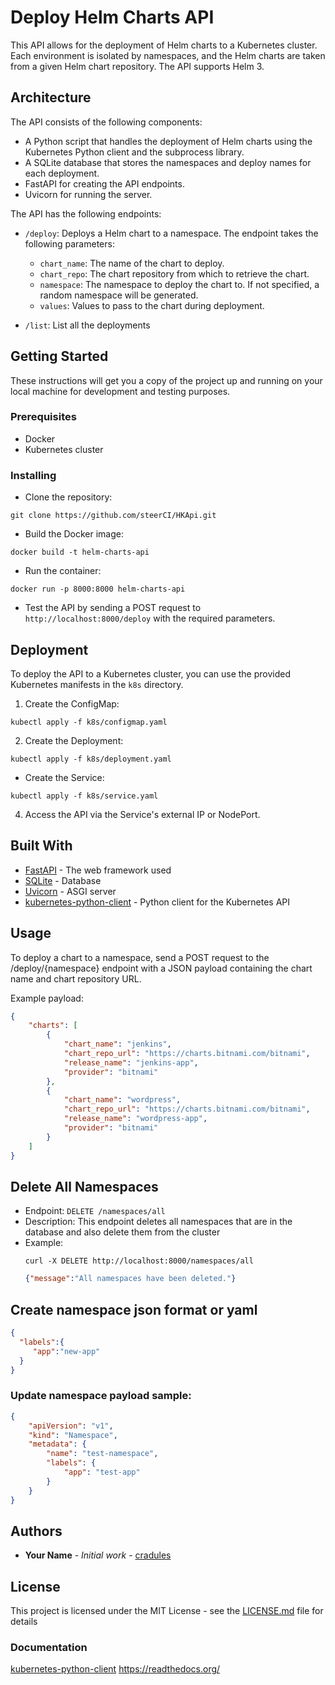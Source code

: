 # Deploy Helm Charts API

This API allows for the deployment of Helm charts to a Kubernetes cluster. Each environment is isolated by namespaces, and the Helm charts are taken from a given Helm chart repository. The API supports Helm 3.

## Architecture

The API consists of the following components:

- A Python script that handles the deployment of Helm charts using the Kubernetes Python client and the subprocess library.
- A SQLite database that stores the namespaces and deploy names for each deployment.
- FastAPI for creating the API endpoints.
- Uvicorn for running the server.

The API has the following endpoints:

- `/deploy`: Deploys a Helm chart to a namespace. The endpoint takes the following parameters:
    - `chart_name`: The name of the chart to deploy.
    - `chart_repo`: The chart repository from which to retrieve the chart.
    - `namespace`: The namespace to deploy the chart to. If not specified, a random namespace will be generated.
    - `values`: Values to pass to the chart during deployment.

- `/list`: List all the deployments

## Getting Started

These instructions will get you a copy of the project up and running on your local machine for development and testing purposes.

### Prerequisites

- Docker
- Kubernetes cluster

### Installing

- Clone the repository:
```shell
git clone https://github.com/steerCI/HKApi.git
```

- Build the Docker image:
```shell
docker build -t helm-charts-api 
```

- Run the container:

```shell
docker run -p 8000:8000 helm-charts-api
```

- Test the API by sending a POST request to `http://localhost:8000/deploy` with the required parameters.

## Deployment

To deploy the API to a Kubernetes cluster, you can use the provided Kubernetes manifests in the `k8s` directory.

1. Create the ConfigMap:
```shell
kubectl apply -f k8s/configmap.yaml
```

2. Create the Deployment:

```shell
kubectl apply -f k8s/deployment.yaml
```
- Create the Service:
```shell
kubectl apply -f k8s/service.yaml
```


4. Access the API via the Service's external IP or NodePort.

## Built With

- [FastAPI](https://fastapi.tiangolo.com/) - The web framework used
- [SQLite](https://www.sqlite.org/index.html) - Database
- [Uvicorn](https://www.uvicorn.org/) - ASGI server
- [kubernetes-python-client](https://pypi.org/project/kubernetes-python-client/) - Python client for the Kubernetes API


## Usage

To deploy a chart to a namespace, send a POST request to the /deploy/{namespace} endpoint with a JSON payload containing the chart name and chart repository URL.

Example payload:
```json
{
    "charts": [
        {
            "chart_name": "jenkins",
            "chart_repo_url": "https://charts.bitnami.com/bitnami",
            "release_name": "jenkins-app",
            "provider": "bitnami"
        },
        {
            "chart_name": "wordpress",
            "chart_repo_url": "https://charts.bitnami.com/bitnami",
            "release_name": "wordpress-app",
            "provider": "bitnami"
        }
    ]
}
```

## Delete All Namespaces
- Endpoint: `DELETE /namespaces/all`
- Description: This endpoint deletes all namespaces that are in the database and also delete them from the cluster
- Example:
    ```
    curl -X DELETE http://localhost:8000/namespaces/all
    ```
    ```json
    {"message":"All namespaces have been deleted."}
    ```

## Create namespace json format or yaml
```json
{
  "labels":{
     "app":"new-app"
  }
}

```
### Update namespace payload sample:
```json
{
    "apiVersion": "v1",
    "kind": "Namespace",
    "metadata": {
        "name": "test-namespace",
        "labels": {
            "app": "test-app"
        }
    }
}
```
## Authors

* **Your Name** - *Initial work* - [cradules](https://github.com/cradules)

## License

This project is licensed under the MIT License - see the [LICENSE.md](LICENSE.md) file for details

### Documentation
[ kubernetes-python-client](https://k8s-python.readthedocs.io/en/latest/)
https://readthedocs.org/



